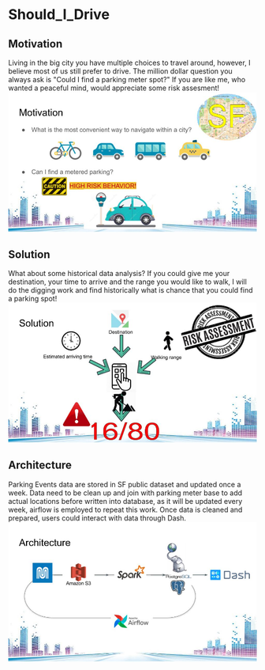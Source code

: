 # Should_I_Drive

## **Motivation**

Living in the big city you have multiple choices to travel around, however, I believe most of us still prefer to drive. The million dollar question you always ask is "Could I find a parking meter spot?" If you are like me, who wanted a peaceful mind, would appreciate some risk assesment!
![Image of motivation](https://github.com/wanlindu/Should_I_Drive/blob/master/image/mot.jpg)

## **Solution**
What about some historical data analysis? If you could give me your destination, your time to arrive and the range you would like to walk, I will do the digging work and find historically what is chance that you could find a parking spot!
![Image of solution](https://github.com/wanlindu/Should_I_Drive/blob/master/image/sol.jpg)

## **Architecture**
Parking Events data are stored in SF public dataset and updated once a week. Data need to be clean up and join with parking meter base to add actual locations before written into database, as it will be updated every week, airflow is employed to repeat this work. Once data is cleaned and prepared, users could interact with data through Dash.
![Image of tech deck](https://github.com/wanlindu/Should_I_Drive/blob/master/image/pipline.jpg)
